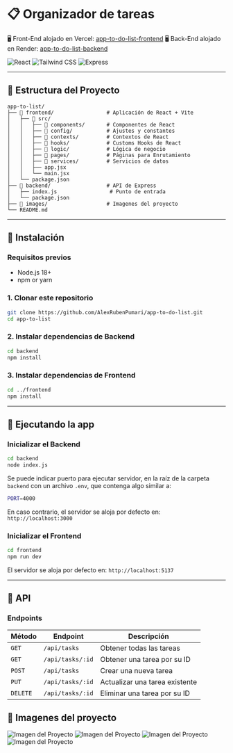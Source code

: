 # 📋 Organizador de tareas
🖥️ Front-End alojado en Vercel: [app-to-do-list-frontend](https://app-to-do-list-theta.vercel.app/)
🖥️ Back-End alojado en Render: [app-to-do-list-backend](https://app-to-do-list.onrender.com/api/tasks)  

![React](https://img.shields.io/badge/React-19.1.0-blue?style=for-the-badge&logo=react)
![Tailwind CSS](https://img.shields.io/badge/Tailwind_CSS-3.4.17-38B2AC?style=for-the-badge&logo=tailwind-css)
![Express](https://img.shields.io/badge/Express-5.1.0-green?style=for-the-badge&logo=express)

---

## 📁 Estructura del Proyecto

```
app-to-list/
├── 📁 frontend/                 # Aplicación de React + Vite
│   ├── 📁 src/
│   │   ├── 📁 components/       # Componentes de React
│   │   ├── 📁 config/           # Ajustes y constantes
│   │   ├── 📁 contexts/         # Contextos de React
│   │   ├── 📁 hooks/            # Customs Hooks de React
│   │   ├── 📁 logic/            # Lógica de negocio
│   │   ├── 📁 pages/            # Páginas para Enrutamiento
│   │   ├── 📁 services/         # Servicios de datos
│   │   ├── app.jsx 
│   │   └── main.jsx 
│   └── package.json
├── 📁 backend/                  # API de Express
│   ├── index.js                 # Punto de entrada
│   └── package.json
├── 📁 images/                   # Imagenes del proyecto
└── README.md
```

---

## 🚀 Instalación

### Requisitos previos
- Node.js 18+ 
- npm or yarn

### 1. Clonar este repositorio
```bash
git clone https://github.com/AlexRubenPumari/app-to-do-list.git
cd app-to-list
```

### 2. Instalar dependencias de Backend
```bash
cd backend
npm install
```

### 3. Instalar dependencias de Frontend
```bash
cd ../frontend
npm install
```

---

## 🚀 Ejecutando la app

### Inicializar el Backend
```bash
cd backend
node index.js
```
Se puede indicar puerto para ejecutar servidor, en la raíz de la carpeta `backend` con un archivo `.env`, que contenga algo similar a:
```bash
PORT=4000
```
En caso contrario, el servidor se aloja por defecto en: `http://localhost:3000` 

### Inicializar el Frontend
```bash
cd frontend
npm run dev
```
El servidor se aloja por defecto en: `http://localhost:5137`

---

## 🔧 API

### Endpoints

| Método   | Endpoint           | Descripción                         |
|----------|--------------------|-------------------------------------|
| `GET`    | `/api/tasks`       | Obtener todas las tareas            |
| `GET`    | `/api/tasks/:id`   | Obtener una tarea por su ID         |
| `POST`   | `/api/tasks`       | Crear una nueva tarea               |
| `PUT`    | `/api/tasks/:id`   | Actualizar una tarea existente      |
| `DELETE` | `/api/tasks/:id`   | Eliminar una tarea por su ID        |

## 🎨 Imagenes del proyecto

![Imagen del Proyecto](images/img_1.png)
![Imagen del Proyecto](images/img_2.png)
![Imagen del Proyecto](images/img_3.png)
![Imagen del Proyecto](images/img_4.png)